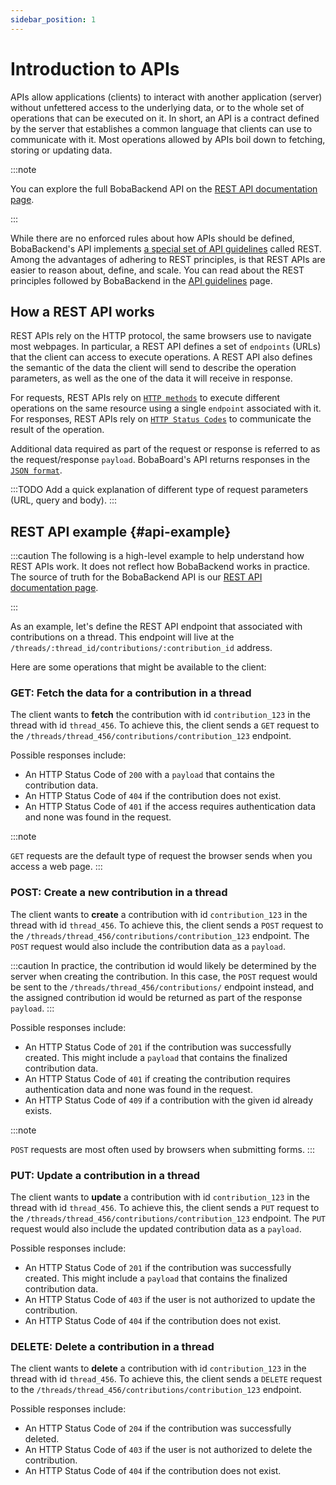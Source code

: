 ```yaml
---
sidebar_position: 1
---
```


# Introduction to APIs

APIs allow applications (clients) to interact with another application (server) without unfettered access to the underlying data, or to the whole set of operations that can be executed on it. In short, an API is a contract defined by the server that establishes a common language that clients can use to communicate with it. Most operations allowed by APIs boil down to fetching, storing or updating data.

:::note

You can explore the full BobaBackend API on the [REST API documentation page](/docs/engineering/rest-api/).

:::

While there are no enforced rules about how APIs should be defined, BobaBackend's API implements [a special set of API guidelines](https://www.redhat.com/en/topics/api/what-is-a-rest-api) called REST. Among the advantages of adhering to REST principles, is that REST APIs are easier to reason about, define, and scale. You can read about the REST principles followed by BobaBackend in the [API guidelines](./API-guidelines) page.

## How a REST API works

REST APIs rely on the HTTP protocol, the same browsers use to navigate most webpages. In particular, a REST API defines a set of `endpoints` (URLs) that the client can access to execute operations. A REST API also defines the semantic of the data the client will send to describe the operation parameters, as well as the one of the data it will receive in response.

For requests, REST APIs rely on [`HTTP methods`](https://www.restapitutorial.com/lessons/httpmethods.html) to execute different operations on the same resource using a single `endpoint` associated with it. For responses, REST APIs rely on [`HTTP Status Codes`](https://httpstatuses.com/) to communicate the result of the operation.

Additional data required as part of the request or response is referred to as the request/response `payload`. BobaBoard's API returns responses in the [`JSON format`](https://developer.mozilla.org/en-US/docs/Learn/JavaScript/Objects/JSON).

:::TODO
Add a quick explanation of different type of request parameters (URL, query and body).
:::

## REST API example {#api-example}

:::caution
The following is a high-level example to help understand how REST APIs work. It does not reflect how BobaBackend works in practice. The source of truth for the BobaBackend API is our [REST API documentation page](/docs/engineering/rest-api/).

:::

As an example, let's define the REST API endpoint that associated with contributions on a thread. This endpoint will live at the `/threads/:thread_id/contributions/:contribution_id` address.

Here are some operations that might be available to the client:

### GET: Fetch the data for a contribution in a thread

The client wants to **fetch** the contribution with id `contribution_123` in the thread with id `thread_456`. To achieve this, the client sends a `GET` request to the `/threads/thread_456/contributions/contribution_123` endpoint.

Possible responses include:

- An HTTP Status Code of `200` with a `payload` that contains the contribution data.
- An HTTP Status Code of `404` if the contribution does not exist.
- An HTTP Status Code of `401` if the access requires authentication data and none was found in the request.

:::note

`GET` requests are the default type of request the browser sends when you access a web page.
:::

### POST: Create a new contribution in a thread

The client wants to **create** a contribution with id `contribution_123` in the thread with id `thread_456`. To achieve this, the client sends a `POST` request to the `/threads/thread_456/contributions/contribution_123` endpoint. The `POST` request would also include the contribution data as a `payload`.

:::caution
In practice, the contribution id would likely be determined by the server when creating the contribution. In this case, the `POST` request would be sent to the `/threads/thread_456/contributions/` endpoint instead, and the assigned contribution id would be returned as part of the response `payload`.
:::

Possible responses include:

- An HTTP Status Code of `201` if the contribution was successfully created. This might include a `payload` that contains the finalized contribution data.
- An HTTP Status Code of `401` if creating the contribution requires authentication data and none was found in the request.
- An HTTP Status Code of `409` if a contribution with the given id already exists.

:::note

`POST` requests are most often used by browsers when submitting forms.
:::

### PUT: Update a contribution in a thread

The client wants to **update** a contribution with id `contribution_123` in the thread with id `thread_456`. To achieve this, the client sends a `PUT` request to the `/threads/thread_456/contributions/contribution_123` endpoint. The `PUT` request would also include the updated contribution data as a `payload`.

Possible responses include:

- An HTTP Status Code of `201` if the contribution was successfully created. This might include a `payload` that contains the finalized contribution data.
- An HTTP Status Code of `403` if the user is not authorized to update the contribution.
- An HTTP Status Code of `404` if the contribution does not exist.

### DELETE: Delete a contribution in a thread

The client wants to **delete** a contribution with id `contribution_123` in the thread with id `thread_456`. To achieve this, the client sends a `DELETE` request to the `/threads/thread_456/contributions/contribution_123` endpoint.

Possible responses include:

- An HTTP Status Code of `204` if the contribution was successfully deleted.
- An HTTP Status Code of `403` if the user is not authorized to delete the contribution.
- An HTTP Status Code of `404` if the contribution does not exist.

